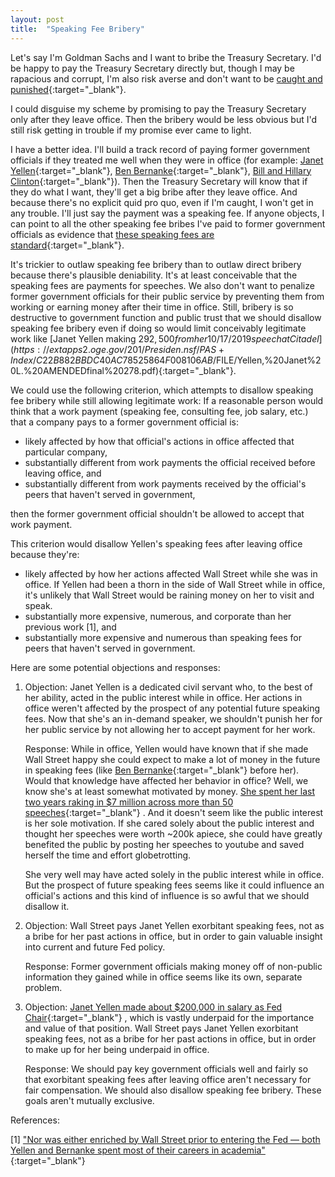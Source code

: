 ```yaml
---
layout: post
title:  "Speaking Fee Bribery"
---
```

Let's say I'm Goldman Sachs and I want to bribe the Treasury Secretary.  I'd be
happy to pay the Treasury Secretary directly but, though I may be rapacious and
corrupt, I'm also risk averse and don't want to be [caught and
punished](https://www.justice.gov/opa/pr/goldman-sachs-charged-foreign-bribery-case-and-agrees-pay-over-29-billion){:target="_blank"}. 

I could disguise my scheme by promising to pay the Treasury Secretary only
after they leave office.  Then the bribery would be less obvious but I'd still
risk getting in trouble if my promise ever came to light.

I have a better idea.  I'll build a track record of paying former government
officials if they treated me well when they were in office (for example: [Janet
Yellen](https://www.forbes.com/sites/joewalsh/2021/01/01/yellen-earned-72-million-in-speaking-fees-over-last-two-years/){:target="_blank"},
[Ben
Bernanke](https://www.forbes.com/sites/johntamny/2014/05/25/ben-bernankes-post-fed-speaking-fees-send-a-scary-economic-message/){:target="_blank"},
[Bill and Hillary
Clinton](https://www.cnn.com/2016/02/05/politics/hillary-clinton-bill-clinton-paid-speeches/index.html){:target="_blank"}).
Then the Treasury Secretary will know that if they do what I want, they'll get
a big bribe after they leave office.  And because there's no explicit quid pro
quo, even if I'm caught, I won't get in any trouble.  I'll just say the payment
was a speaking fee.  If anyone objects, I can point to all the other speaking
fee bribes I've paid to former government officials as evidence that [these
speaking fees are
standard](https://twitter.com/SRuhle/status/1345085488219246593){:target="_blank"}.

It's trickier to outlaw speaking fee bribery than to outlaw direct bribery
because there's plausible deniability.  It's at least conceivable that the
speaking fees are payments for speeches.  We also don't want to penalize former
government officials for their public service by preventing them from working
or earning money after their time in office.  Still, bribery is so destructive
to government function and public trust that we should disallow speaking fee
bribery even if doing so would limit conceivably legitimate work like [Janet
Yellen making $292,500 from her 10/17/2019 speech at Citadel](https://extapps2.oge.gov/201/Presiden.nsf/PAS+Index/C22B882BBDC40AC78525864F008106AB/$FILE/Yellen,%20Janet%20L.%20AMENDEDfinal%20278.pdf){:target="_blank"}.

We could use the following criterion, which attempts to disallow speaking fee
bribery while still allowing legitimate work:  If a reasonable person would
think that a work payment (speaking fee, consulting fee, job salary, etc.) that
a company pays to a former government official is:
* likely affected by how that official's actions in office affected that
particular company,
* substantially different from work payments the official received before leaving office, and
* substantially different from work payments received by the official's peers that haven't served in government,

then the former government official shouldn't be allowed to accept that work payment.

This criterion would disallow Yellen's speaking fees after leaving office because they're:
* likely affected by how her actions affected Wall Street while she was in office.  If Yellen had been a thorn in the side of Wall Street while in office, it's unlikely that Wall Street would be raining money on her to visit and speak.
* substantially more expensive, numerous, and corporate than her previous work [1], and
* substantially more expensive and numerous than speaking fees for peers that haven't served in government.

Here are some potential objections and responses:

1. Objection: Janet Yellen is a dedicated civil servant who, to the best of her
ability, acted in the public interest while in office.  Her actions in office
weren't affected by the prospect of any potential future speaking fees.  Now
that she's an in-demand speaker, we shouldn't punish her for her public service
by not allowing her to accept payment for her work.

   Response: While in office, Yellen would have known that if she made Wall Street happy
she could expect to make a lot of money in the future in speaking fees (like
[Ben
Bernanke](https://www.forbes.com/sites/johntamny/2014/05/25/ben-bernankes-post-fed-speaking-fees-send-a-scary-economic-message/?sh=54b67d90661e){:target="_blank"}
before her). Would that knowledge have affected her behavior in office? Well,
we know she's at least somewhat motivated by money. [She spent her last two
years raking in $7 million across more than 50
speeches](https://www.theguardian.com/business/2021/jan/01/janet-yellen-speaking-fees-us-treasury-secretary){:target="_blank"}
. And it doesn't seem like the public interest is her sole motivation. If she
cared solely about the public interest and thought her speeches were worth
~200k apiece, she could have greatly benefited the public by posting her
speeches to youtube and saved herself the time and effort globetrotting.

   She very well may have acted solely in the public interest while in office.
But the prospect of future speaking fees seems like it could influence an
official's actions and this kind of influence is so awful that we should
disallow it.

1. Objection: Wall Street pays Janet Yellen exorbitant speaking fees, not as a
bribe for her past actions in office, but in order to gain valuable insight
into current and future Fed policy.

   Response: Former government officials making money off of non-public information they
gained while in office seems like its own, separate problem.

1. Objection: [Janet Yellen made about $200,000 in salary as Fed
Chair](https://www.investopedia.com/insights/salary-federal-reserve-chairman/){:target="_blank"}
, which is vastly underpaid for the importance and value of that position.
Wall Street pays Janet Yellen exorbitant speaking fees, not as a bribe for
her past actions in office, but in order to make up for her being underpaid
in office.

   Response: We should pay key government officials well and fairly so that exorbitant
speaking fees after leaving office aren't necessary for fair compensation.  We
should also disallow speaking fee bribery.  These goals aren't mutually
exclusive.

References:

[1] ["Nor was either enriched by Wall Street prior to entering the Fed — both
Yellen and Bernanke spent most of their careers in
academia"](https://www.ft.com/content/5c33a0fa-6556-4be2-8b59-e454aee5579e){:target="_blank"}

